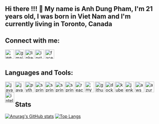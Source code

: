 ## Hi there !!! 👋 My name is Anh Dung Pham, I'm 21 years old, I was born in Viet Nam and I'm currently living in Toronto, Canada

## Connect with me:

[<img align="left" alt="website" width="30px" src="https://icons-for-free.com/iconfiles/png/512/high+quality+social+social+media+square+website+www+icon-1320192619856305568.png" />][website]
[<img align="left" alt="gmail" width="30px" src="https://cdn-icons-png.flaticon.com/512/281/281769.png" />][gmail]
[<img align="left" alt="linkedIn" width="30px" src="https://cdn-icons-png.flaticon.com/512/174/174857.png" />][linkedin]
[<img align="left" alt="instagram" width="30px" src="https://upload.wikimedia.org/wikipedia/commons/thumb/a/a5/Instagram_icon.png/1024px-Instagram_icon.png" />][instagram]
[<img align="left" alt="facebook" width="30px" src="https://cdn-icons-png.flaticon.com/512/124/124010.png" />][facebook]

[website]: https://stanleypham.com
[gmail]: mailto:phamanhdung1813@gmail.com
[linkedin]: https://www.linkedin.com/in/anh-dung-pham-38830b1a6/
[instagram]: https://www.instagram.com/adphmm/
[facebook]: https://www.facebook.com/anhdung.pham.1318
<br />
<br />

## Languages and Tools:
<img align="left" alt="java" height="35px" width="30px" src="https://www.probytes.net/wp-content/uploads/2018/07/java-logo-vector-768x768.png" />
<img align="left" alt="javascript" height="35px" width="30px" src="https://upload.wikimedia.org/wikipedia/commons/6/6a/JavaScript-logo.png" />
<img align="left" alt="python" height="35px" width="30px" src="https://upload.wikimedia.org/wikipedia/commons/thumb/1/1f/Python_logo_01.svg/600px-Python_logo_01.svg.png" />

<img align="left" alt="springboot" height="35px" width="30px" src="https://turreta.com/wp-content/uploads/2017/01/spring-boot-project-logo.png" />
<img align="left" alt="springmvc" height="35px" width="30px" src="https://gillesfiguiere.com/img/spring-boot.svg" />
<img align="left" alt="springsecurity" height="35px" width="30px" src="https://encrypted-tbn0.gstatic.com/images?q=tbn:ANd9GcTkyN41-wWVbTmbITBIy52nJHLpP8wNcpuf0mOEM5Sz_6yVTy9jTlOGA4sCaySUyrK5Yqo&usqp=CAU" />
<img align="left" alt="springcloud" height="35px" width="30px" src="https://nirajsonawane.github.io/asset/icon-spring-cloud.svg" />
<img align="left" alt="reactjs" height="35px" width="30px" src="https://www.pngitem.com/pimgs/m/664-6644509_icon-react-js-logo-hd-png-download.png" />
<img align="left" alt="mysql" height="35px" width="30px" src="https://www.freepnglogos.com/uploads/logo-mysql-png/logo-mysql-mysql-logo-png-images-are-download-crazypng-21.png" />

<img align="left" alt="github" height="35px" width="30px" src="https://cdn-icons-png.flaticon.com/512/25/25231.png" />
<img align="left" alt="docker" height="35px" width="30px" src="https://www.docker.com/sites/default/files/d8/2019-07/vertical-logo-monochromatic.png" />
<img align="left" alt="kubernetes" height="35px" width="30px" src="https://upload.wikimedia.org/wikipedia/commons/thumb/3/39/Kubernetes_logo_without_workmark.svg/1200px-Kubernetes_logo_without_workmark.svg.png" />
<img align="left" alt="jenkins" height="35px" width="30px" src="https://upload.wikimedia.org/wikipedia/commons/thumb/e/e9/Jenkins_logo.svg/1200px-Jenkins_logo.svg.png" />

<img align="left" alt="aws" height="35px" width="30px" src="https://www.laurel-group.com/wp-content/uploads/AWS-logo.png" />
<img align="left" alt="azure" height="35px" width="30px" src="https://swimburger.net/media/0zcpmk1b/azure.jpg" />

<img align="left" alt="intellij" height="35px" width="30px" src="https://upload.wikimedia.org/wikipedia/commons/thumb/9/9c/IntelliJ_IDEA_Icon.svg/1024px-IntelliJ_IDEA_Icon.svg.png" />
<br />
<br />

## Stats
[![Anurag's GitHub stats](https://github-readme-stats.vercel.app/api?username=phamanhdung1813)](https://github.com/anuraghazra/github-readme-stats)
[![Top Langs](https://github-readme-stats.vercel.app/api/top-langs/?username=phamanhdung1813&layout=compact)](https://github.com/anuraghazra/github-readme-stats)
